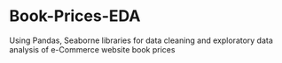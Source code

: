 # Book-Prices-EDA
Using Pandas, Seaborne libraries for data cleaning and exploratory data analysis of e-Commerce website book prices 
